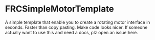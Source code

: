 # FRCSimpleMotorTemplate
A simple template that enable you to create a rotating motor interface in seconds.
Faster than copy pasting.
Make code looks nicer.
If someone actually want to use this and need a docs, plz open an issue here.
